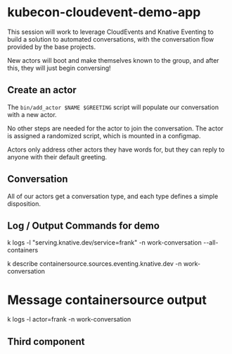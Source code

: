 # kubecon-cloudevent-demo-app

This session will work to leverage CloudEvents and Knative Eventing to build a solution to automated conversations, with the conversation flow provided by the base projects.

New actors will boot and make themselves known to the group, and after this, they will just begin conversing!

## Create an actor

The `bin/add_actor $NAME $GREETING` script will populate our conversation with a new actor.

No other steps are needed for the actor to join the conversation. The actor is assigned a randomized script, which is mounted in a configmap.

Actors only address other actors they have words for, but they can reply to anyone with their default greeting.

## Conversation

All of our actors get a conversation type, and each type defines a simple disposition.

## Log / Output Commands for demo

k logs -l "serving.knative.dev/service=frank" -n work-conversation --all-containers

k describe containersource.sources.eventing.knative.dev -n work-conversation

# Message containersource output
k logs -l actor=frank -n work-conversation

## Third component
